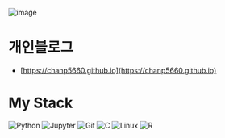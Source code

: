 ![image](https://user-images.githubusercontent.com/46266247/179419453-a01638cf-7db8-4083-a2b0-47057ba8c92c.png) 

# 개인블로그
- [https://chanp5660.github.io](https://chanp5660.github.io)

# My Stack

<img alt="Python" src ="https://img.shields.io/badge/Python-3776AB.svg?&style=for-the-badge&logo=Python&logoColor=white"/>  <img alt="Jupyter" src ="https://img.shields.io/badge/Jupyter-F37626.svg?&style=for-the-badge&logo=Jupyter&logoColor=white"/>  <img alt="Git" src ="https://img.shields.io/badge/Git-F05032.svg?&style=for-the-badge&logo=Git&logoColor=white"/>  <img alt="C" src ="https://img.shields.io/badge/C-A8B9CC.svg?&style=for-the-badge&logo=C&logoColor=white"/>  <img alt="Linux" src ="https://img.shields.io/badge/Linux-FCC624.svg?&style=for-the-badge&logo=Linux&logoColor=white"/>  <img alt="R" src ="https://img.shields.io/badge/R-276DC3.svg?&style=for-the-badge&logo=R&logoColor=white"/>  



<!--
**chanp5660/chanp5660** is a ✨ _special_ ✨ repository because its `README.md` (this file) appears on your GitHub profile.

Here are some ideas to get you started:

- 🔭 I’m currently working on ...
- 🌱 I’m currently learning ...
- 👯 I’m looking to collaborate on ...
- 🤔 I’m looking for help with ...
- 💬 Ask me about ...
- 📫 How to reach me: ...
- 😄 Pronouns: ...
- ⚡ Fun fact: ...
-->


